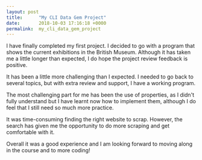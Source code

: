 ```yaml
---
layout: post
title:      "My CLI Data Gem Project"
date:       2018-10-03 17:16:18 +0000
permalink:  my_cli_data_gem_project
---
```



I have finally completed my first project. I decided to go with a program that shows the current exhibitions in the British Museum. Although it has taken me a little longer than expected, I do hope the project review feedback is positive.

It has been a little more challenging than I expected. I needed to go back to several topics, but with extra review and support, I have a working program.

The most challenging part for me has been the use of properties, as I didn't fully understand but I have learnt now how to implement them, although I do feel that I still need so much more practice.

It was time-consuming finding the right website to scrap. However, the search has given me the opportunity to do more scraping and get comfortable with it.

Overall it was a good experience and I am looking forward to moving along in the course and to more coding!

